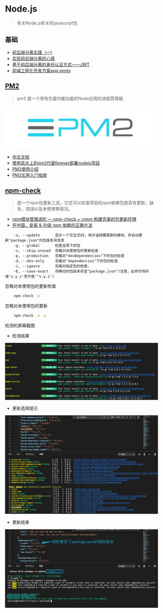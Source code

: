 # Node.js
> 有关Node.js有关的javascript包

## 基础

* [前后端分离实践（一)](https://segmentfault.com/a/1190000009329474?_ea=2038402)
* [实现前后端分离的心得](http://blog.jobbole.com/111624/)
* [基于前后端分离的身份认证方式——JWT](http://blog.csdn.net/riddle1981/article/details/76736518)
* [前端工程化开发方案app-proto](https://zhuanlan.zhihu.com/p/24866514)

## [PM2](http://pm2.keymetrics.io/)

> pm2 是一个带有负载均衡功能的Node应用的进程管理器.

![](/static/images/pm2-logo.jpg)

* [中文文档](https://doc.webpack-china.org/concepts/)
* [使用高大上的pm2代替forever部署nodejs项目](http://www.jianshu.com/p/fdc12d82b661)
* [PM2使用介绍](https://segmentfault.com/a/1190000002539204)
* [PM2实用入门指南](https://www.cnblogs.com/chyingp/p/pm2-documentation.html)

## [npm-check](https://github.com/dylang/npm-check)

> 是一个npm包更新工具。它还可以检查项目的npm依赖包是否有更新，缺失，错误以及未使用等情况。

* [npm模块管理进阶 — npm-check + cnpm 构建完美的包更新环境](https://segmentfault.com/a/1190000011085967)
* [在中国，安装 & 升级 npm 依赖的正确方法](https://cnodejs.org/topic/581d96d5bb9452c9052e7b58)

```text
    -u, --update       显示一个交互式UI，用于选择要更新的模块，并自动更新"package.json"内包版本号信息
    -g, --global       检查全局下的包
    -s, --skip-unused  忽略对未使用包的更新检查
    -p, --production   忽略对"devDependencies"下的包的检查
    -d, --dev-only     忽略对"dependencies"下的包的检查
    -i, --ignore       忽略对指定包的检查.
    -E, --save-exact   将确切的包版本存至"package.json"(注意，此命令将存储'x.y.z'而不是'^x.y.z')
```

忽略对未使用包的更新检查

```sh
    npm-check -s
```

忽略对未使用包的更新

```sh
    npm-check -s -u
```

检测的屏幕截图

* 检测结果

![](/static/images/screen/QQ20171124-114924@2x.png)

* 更新选择提示

![](/static/images/screen/QQ20171124-115402@2x.png)

* 更新结束

![](/static/images/screen/QQ20171124-120212@2x.png)

